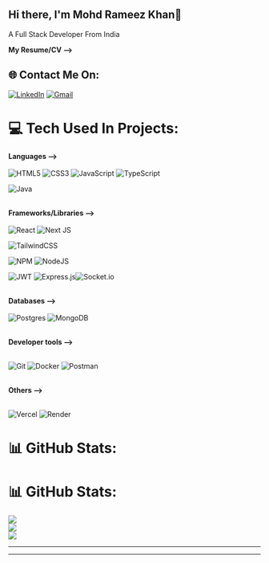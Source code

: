 ## Hi there, I'm Mohd Rameez Khan👋
A Full Stack Developer From India

<b>My Resume/CV --> </b>

## 🌐 Contact Me On:
[![LinkedIn](https://img.shields.io/badge/LinkedIn-0A66C2.svg?style=for-the-badge&logo=LinkedIn&logoColor=white)](https://linkedin.com/in/mohd-rameez-khan-6934a5226) 
[![Gmail](https://img.shields.io/badge/Gmail-D14836?style=for-the-badge&logo=gmail&logoColor=white)](mailto:zkhan2026@gmail.com)

# 💻 Tech Used In Projects:
<b>Languages --></b><br><br>
![HTML5](https://img.shields.io/badge/html5-%23E34F26.svg?style=for-the-badge&logo=html5&logoColor=white) ![CSS3](https://img.shields.io/badge/css3-%231572B6.svg?style=for-the-badge&logo=css3&logoColor=white)
![JavaScript](https://img.shields.io/badge/javascript-%23323330.svg?style=for-the-badge&logo=javascript&logoColor=%23F7DF1E) ![TypeScript](https://img.shields.io/badge/typescript-%23007ACC.svg?style=for-the-badge&logo=typescript&logoColor=white) 

![Java](https://img.shields.io/badge/java-%23ED8B00.svg?style=for-the-badge&logo=openjdk&logoColor=white) 

<br><b>Frameworks/Libraries --></b><br><br>
![React](https://img.shields.io/badge/react-%2320232a.svg?style=for-the-badge&logo=react&logoColor=%2361DAFB) 
![Next JS](https://img.shields.io/badge/Next-black?style=for-the-badge&logo=next.js&logoColor=white) 

![TailwindCSS](https://img.shields.io/badge/tailwindcss-%2338B2AC.svg?style=for-the-badge&logo=tailwind-css&logoColor=white) 

![NPM](https://img.shields.io/badge/NPM-%23CB3837.svg?style=for-the-badge&logo=npm&logoColor=white) ![NodeJS](https://img.shields.io/badge/node.js-6DA55F?style=for-the-badge&logo=node.js&logoColor=white) 

![JWT](https://img.shields.io/badge/JWT-black?style=for-the-badge&logo=JSON%20web%20tokens)
![Express.js](https://img.shields.io/badge/express.js-%23404d59.svg?style=for-the-badge&logo=express&logoColor=%2361DAFB)![Socket.io](https://img.shields.io/badge/Socket.io-black?style=for-the-badge&logo=socket.io&badgeColor=010101) 

<br><b>Databases --></b><br><br>
![Postgres](https://img.shields.io/badge/postgres-%23316192.svg?style=for-the-badge&logo=postgresql&logoColor=white) ![MongoDB](https://img.shields.io/badge/MongoDB-%234ea94b.svg?style=for-the-badge&logo=mongodb&logoColor=white) 

<br><b>Developer tools --></b><br><br>

![Git](https://img.shields.io/badge/git-%23F05033.svg?style=for-the-badge&logo=git&logoColor=white) 
![Docker](https://img.shields.io/badge/docker-%230db7ed.svg?style=for-the-badge&logo=docker&logoColor=white) 
![Postman](https://img.shields.io/badge/Postman-FF6C37?style=for-the-badge&logo=postman&logoColor=white) 

<br><b>Others --></b><br><br>

![Vercel](https://img.shields.io/badge/vercel-%23000000.svg?style=for-the-badge&logo=vercel&logoColor=white) 
![Render](https://img.shields.io/badge/Render-%46E3B7.svg?style=for-the-badge&logo=render&logoColor=white)

# 📊 GitHub Stats:
# 📊 GitHub Stats:
![](https://github-readme-stats.vercel.app/api?username=Rkhan2026&theme=default&hide_border=false&include_all_commits=false&count_private=false)<br/>
![](https://nirzak-streak-stats.vercel.app/?user=Rkhan2026&theme=default&hide_border=false)<br/>
![](https://github-readme-stats.vercel.app/api/top-langs/?username=Rkhan2026&theme=default&hide_border=false&include_all_commits=false&count_private=false&layout=compact)

---
---
